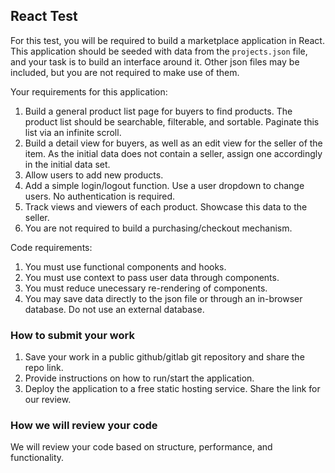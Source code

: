## React Test

For this test, you will be required to build a marketplace application in React. This application should be seeded with data from the `projects.json` file, and your task is to build an interface around it. Other json files may be included, but you are not required to make use of them.

Your requirements for this application:

1. Build a general product list page for buyers to find products. The product list should be searchable, filterable, and sortable. Paginate this list via an infinite scroll. 
2. Build a detail view for buyers, as well as an edit view for the seller of the item. As the initial data does not contain a seller, assign one accordingly in the initial data set.
3. Allow users to add new products.
4. Add a simple login/logout function. Use a user dropdown to change users. No authentication is required.
5. Track views and viewers of each product. Showcase this data to the seller.
6. You are not required to build a purchasing/checkout mechanism.

Code requirements:

1. You must use functional components and hooks.
2. You must use context to pass user data through components.
3. You must reduce unecessary re-rendering of components.
4. You may save data directly to the json file or through an in-browser database. Do not use an external database.

### How to submit your work

1. Save your work in a public github/gitlab git repository and share the repo link.
2. Provide instructions on how to run/start the application.
2. Deploy the application to a free static hosting service. Share the link for our review.

### How we will review your code

We will review your code based on structure, performance, and functionality.
